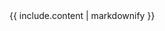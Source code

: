 <div class="info-banner">
  <div class="info-sign">
      <i class="fa fa-info-circle" aria-hidden="true"></i>
  </div>
  <div class="info-text">
      {{ include.content | markdownify }}
  </div>
</div>